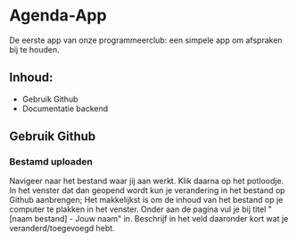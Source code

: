 # Agenda-App
De eerste app van onze programmeerclub: een simpele app om afspraken bij te houden.

## Inhoud:
  - Gebruik Github
  - Documentatie backend
  
## Gebruik Github
### Bestamd uploaden
Navigeer naar het bestand waar jij aan werkt. Klik daarna op het potloodje. In het venster dat dan geopend wordt kun je verandering in het bestand op Github aanbrengen; Het makkelijkst is om de inhoud van het bestand op je computer te plakken in het venster. Onder aan de pagina vul je bij titel "[naam bestand] - Jouw naam" in. Beschrijf in het veld daaronder kort wat je veranderd/toegevoegd hebt.
